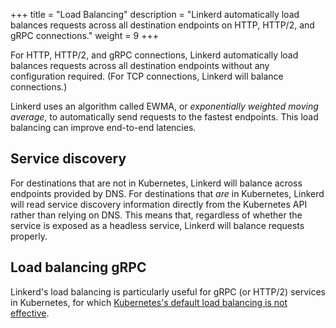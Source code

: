 +++
title = "Load Balancing"
description = "Linkerd automatically load balances requests across all destination endpoints on HTTP, HTTP/2, and gRPC connections."
weight = 9
+++

For HTTP, HTTP/2, and gRPC connections, Linkerd automatically load balances
requests across all destination endpoints without any configuration required.
(For TCP connections, Linkerd will balance connections.)

Linkerd uses an algorithm called EWMA, or *exponentially weighted moving average*,
to automatically send requests to the fastest endpoints. This load balancing can
improve end-to-end latencies.

## Service discovery

For destinations that are not in Kubernetes, Linkerd will balance across
endpoints provided by DNS. For destinations that *are* in Kubernetes, Linkerd
will read service discovery information directly from the Kubernetes API rather
than relying on DNS. This means that, regardless of whether the service is
exposed as a headless service, Linkerd will balance requests properly.

## Load balancing gRPC

Linkerd's load balancing is particularly useful for gRPC (or HTTP/2) services
in Kubernetes, for which [Kubernetes's default load balancing is not
effective](https://kubernetes.io/blog/2018/11/07/grpc-load-balancing-on-kubernetes-without-tears/).
